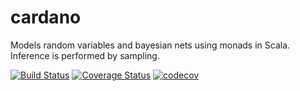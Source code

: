 # cardano
Models random variables and bayesian nets using monads in Scala. Inference is performed by sampling.

[![Build Status](https://travis-ci.org/jrj-d/cardano.svg)](https://travis-ci.org/jrj-d/cardano) [![Coverage Status](https://coveralls.io/repos/jrj-d/cardano/badge.svg?branch=master&service=github)](https://coveralls.io/github/jrj-d/cardano?branch=master) [![codecov](https://codecov.io/gh/jrj-d/cardano/branch/master/graph/badge.svg)](https://codecov.io/gh/jrj-d/cardano)

